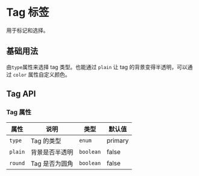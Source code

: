 # Tag 标签

用于标记和选择。

## 基础用法

由`type`属性来选择 tag 类型。也能通过 `plain` 让 tag 的背景变得半透明，可以通过 `color` 属性自定义颜色。

<demo vue="../../example/tag/base.vue"></demo>

## Tag API

### Tag 属性

| 属性    | 说明           | 类型                                                      | 默认值  |
| ------- | -------------- | --------------------------------------------------------- | ------- |
| `type`  | Tag 的类型     | `enum`<Tool value="primary,success,info,warning,danger"/> | primary |
| `plain` | 背景是否半透明 | `boolean`                                                 | false   |
| `round` | Tag 是否为圆角 | `boolean`                                                 | false   |
